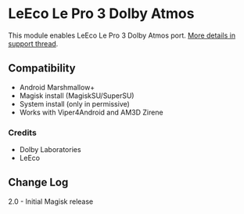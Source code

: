 # LeEco Le Pro 3 Dolby Atmos
This module enables LeEco Le Pro 3 Dolby Atmos port. [More details in support thread](https://forum.xda-developers.com/android/software/soundmod-axon-7-dolby-atmos-t3412342).

## Compatibility
* Android Marshmallow+
* Magisk install (MagiskSU/SuperSU)
* System install (only in permissive)
* Works with Viper4Android and AM3D Zirene

### Credits
* Dolby Laboratories
* LeEco

## Change Log
2.0
    - Initial Magisk release
